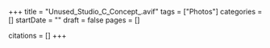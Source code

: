 +++
title = "Unused_Studio_C_Concept_.avif"
tags = ["Photos"]
categories = []
startDate = ""
draft = false
pages = []

citations = []
+++

